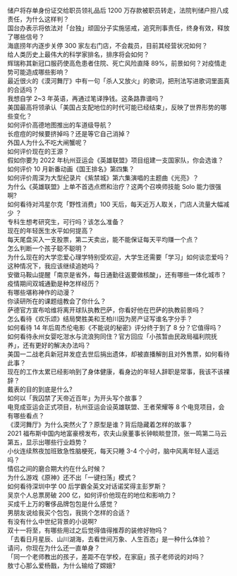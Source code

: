 储户将存单身份证交给职员领礼品后 1200 万存款被职员转走，法院判储户担八成责任，为什么这样判？  
国台办表示将依法对「台独」顽固分子实施惩戒，追究刑事责任，终身有效，释放了哪些信号？  
海底捞年内逐步关停 300 家左右门店，不会裁员，目前其经营状况如何？  
给人类历史上最伟大的科学家排名，排序将会如何？  
辉瑞称其新冠口服药使高危患者住院、死亡风险直降 89%，前景如何？对疫情走势可能造成哪些影响？  
最近很火的《漠河舞厅》中有一句「杀人又放火」的歌词，把刑法写进歌词里面真的合适吗？  
我想自学 2~3 年英语，再通过笔译挣钱。这条路靠谱吗？  
美国最高将领承认「美国占支配地位的时代可能已经结束」，反映了世界形势的哪些变化？  
如何评价高德地图推出的车道级导航？  
长痘痘的时候要挤掉吗？还是等它自己消掉？  
外国人为什么不吃大闸蟹呢？  
如何评价现在的王源？  
假如你要为 2022 年杭州亚运会《英雄联盟》项目组建一支国家队，你会选谁？  
如何评价 10 月新番动画《国王排名》第四集？  
如何评价周深为大型纪录片《紫禁城》第六集演唱的主题曲《光亮》？  
为什么《英雄联盟》上单不首选点燃和治疗？这两个召唤师技能 Solo 能力很强啊?  
如何看待对鸿星尔克「野性消费」100 天后，每天近万人取关，门店人流量大幅减少 ？  
专科生想考研究生，可行吗？该怎么准备？  
现在的年轻医生水平如何提高？  
每天尾盘买入一支股票，第二天卖出，能不能保证每天平均赚一个点？  
怎么判断一个孩子聪不聪明？  
为什么现在的大学恋爱心理学特别受欢迎，大学生还需要「学习」如何谈恋爱吗？  
这种情况下，我应该继续追她吗？  
安徽马鞍山提醒「南京是省外，每日通勤往返要做核酸」，还有哪些一体化城市？疫情期间双城通勤是种怎样经历？  
有哪些堪称神作的动漫？  
你读研所在的课题组教会了你什么？  
萨德官方宣布哈维将离开球队执教巴萨，你看好他在巴萨的执教前景吗？  
怎么看待《欢乐颂》结局樊胜美和王柏川因为房产证写谁名字分手？  
如何看待 14 年后周杰伦电影《不能说的秘密》评分终于到了 8 分？它值得吗？  
如何看待永州女婴吃泔水与流浪狗同住？官方回应「小孩暂由民政局福利院抚养」，还有更好的解决办法吗？  
美国一二战老兵新冠并发症去世后捐出遗体，却被直播解剖且对外售票，如何看待此事？  
现在的工作太累已经影响到了身体健康，看身边的年轻人辞职是常事，我该不该裸辞？  
戴表的目的到底是什么?  
如何以「我囚禁了天帝近百年」为开头写个故事？  
电竞成亚运会正式项目，杭州亚运会设英雄联盟、王者荣耀等 8 个电竞项目，会有哪些看点？  
《漠河舞厅》为什么突然火了？原型是谁？背后隐藏着怎样的故事？  
2021 福布斯中国内地富豪榜发布，农夫山泉董事长钟睒睒登顶，张一鸣第二马云第五，显示出哪些行业趋势？  
小伙连续熬夜加班致急性脑梗死，每天只睡 3-4 个小时，脑中风离年轻人遥远吗？  
情侣之间的磨合期大约在什么时候？  
为什么游戏《原神》还不出「一键扫荡」模式？  
如何看待深圳中学 00 后学霸全英文对话诺奖得主彭罗斯？  
吴京个人总票房破 200 亿，如何评价他现在的地位和影响力？  
买成千上万的奢侈品牌包包是什么感觉？  
男朋友说给我买个包包，我挑个怎样的合适？  
有没有什么中世纪背景的小说啊?  
双十一将至，有哪些用过之后觉得值得推荐的装修好物吗？  
「去看日月星辰、山川湖海，去看世间万象、人生百态」是一种什么体验？  
请问，你现在为什么还一直单身？  
「同一个老师教出的孩子，差距不在学校，在家庭」孩子老师说的对吗？  
敖寸心那么爱杨戬，为什么输给了嫦娥?  

